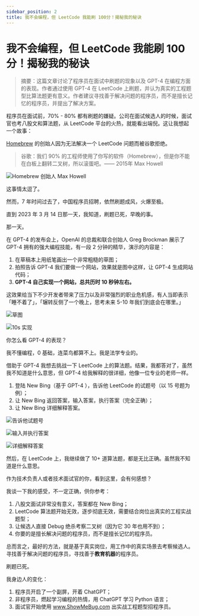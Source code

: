 ```yaml
---
sidebar_position: 2
title: 我不会编程，但 LeetCode 我能刷 100分！揭秘我的秘诀
---
```



# 我不会编程，但 LeetCode 我能刷 100分！揭秘我的秘诀


> 摘要：这篇文章讨论了程序员在面试中刷题的现象以及 GPT-4 在编程方面的表现。作者通过使用 GPT-4 在 LeetCode 上刷题，并认为真实的工程题型比算法题更有意义。作者建议寻找善于解决问题的程序员，而不是擅长记忆的程序员，并提出了解决方案。

程序员在面试前，70% - 80% 都有刷题的嫌疑。公司在面试候选人的时候，面试官也考八股文和算法题，从 LeetCode 平台的火热，就能看出端倪。这让我想起一个故事：

[Homebrew](https://en.wikipedia.org/wiki/Homebrew_%28package_manager%29) 的创始人因为无法解决一个 LeetCode 问题而被谷歌拒绝。

> 谷歌：我们 90% 的工程师使用了你写的软件（Homebrew），但是你不能在白板上翻转二叉树，所以滚蛋吧。—— 2015年 Max Howell

![Homebrew 创始人 Max Howell](https://ipic.qinglion.com/20230320173545)

这事情太逗了。

然而，7 年时间过去了，中国程序员招聘，依然刷题成风，火爆至极。

直到 2023 年 3 月 14 日那一天，我知道，刷题已死，早晚的事。

那一天。

在 GPT-4 的发布会上，OpenAI 的总裁和联合创始人 Greg Brockman 展示了 GPT-4 拥有的强大编程技能，有一段 2 分钟的精华，演示的内容是：

1. 在草稿本上用纸笔画出一个非常粗糙的草图；
2. 拍照告诉 GPT-4 我们要做一个网站，效果就是图中这样，让 GPT-4 生成网站代码；
3. **GPT-4 自己实现一个网站，总共历时 10 秒钟左右。**

这效果给当下不少开发者带来了压力以及非常强烈的职业危机感，有人当即表示「睡不着了」，「辗转反侧了一个晚上，思考未来 5-10 年我们到底会在哪里。」

![草图](https://ipic.qinglion.com/20230320174703)

![10s 实现](https://ipic.qinglion.com/20230320174739)

你怎么看 GPT-4 的表现？

我不懂编程，0 基础，连菜鸟都算不上。我是法学专业的。

借助于 GPT-4 我想去挑战一下 LeetCode 上的算法题。结果，我都答对了，虽然我不知道是什么意思，但 GPT-4 给我解释的很详细，他像一位专业的老师一样。

1. 登陆 New Bing（基于 GPT-4 ），告诉他 LeetCode 的试题号（以 15 号题为例）；
2. 让 New Bing 返回答案，输入答案，执行答案（完全正确）；
3. 让 New Bing 详细解释答案。

![告诉他试题号](https://ipic.qinglion.com/20230320164951)

![输入并执行答案](https://ipic.qinglion.com/20230320165602)

![详细解释答案](https://ipic.qinglion.com/20230320170019)

然后，在 LeetCode 上，我继续做了 10+ 道算法题，都是无比正确。虽然我不知道是什么意思。

作为技术负责人或者技术面试官的你，看到这里，会有何感想？

我谈一下我的感受，不一定正确，供你参考：

1. 八股文面试非常没有意义，答案都在 New Bing；
2. LeetCode 算法题开始无效，逐步彻底无效，需要结合岗位出真实的工程实战题型；
3. 让候选人直接 Debug 绝杀考察二叉树（因为它 30 年也用不到）；
4. 你要的是擅长解决问题的程序员，而不是擅长记忆的程序员。

总而言之，最好的方法，就是基于真实岗位，用工作中的真实场景去考察候选人。寻找善于解决问题的程序员，寻找善于**教育机器**的程序员。

刷题已死。

我身边人的变化：

1. 程序员开启了一个副屏，开着 ChatGPT；
2. 非程序员，燃起学习编程的热情，用 ChatGPT 学习 Python 语言；
3. 面试官开始使用 www.ShowMeBug.com 出实战工程题型招程序员。
